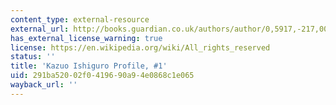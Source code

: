 ```yaml
---
content_type: external-resource
external_url: http://books.guardian.co.uk/authors/author/0,5917,-217,00.html
has_external_license_warning: true
license: https://en.wikipedia.org/wiki/All_rights_reserved
status: ''
title: 'Kazuo Ishiguro Profile, #1'
uid: 291ba520-02f0-4196-90a9-4e0868c1e065
wayback_url: ''
---
```

